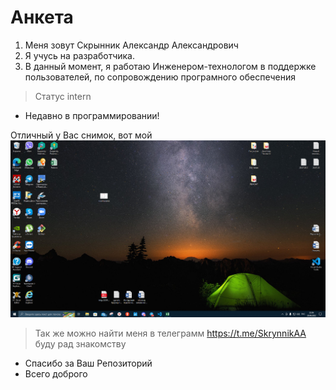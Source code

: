 # Анкета

1. Меня зовут Скрынник Александр Александрович
2. Я учусь на разработчика.
3. В данный момент, я работаю Инженером-технологом в поддержке пользователей, по сопровождению програмного обеспечения

>Статус intern

* Недавно в программировании!


Отличный у Вас снимок, вот мой
![рабочий стол](stol.png)


> Так же можно найти меня в телеграмм https://t.me/SkrynnikAA буду рад знакомству 

* Спасибо за Ваш Репозиторий
* Всего доброго